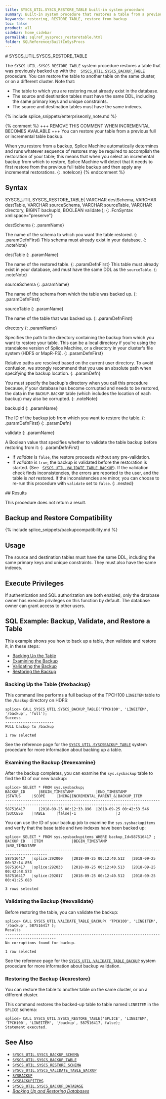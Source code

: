 ```yaml
---
title: SYSCS_UTIL.SYSCS_RESTORE_TABLE built-in system procedure
summary: Built-in system procedure that restores a table from a previous backup.
keywords: restoring, RESTORE_TABLE, restore from backup
toc: false
product: all
sidebar: home_sidebar
permalink: sqlref_sysprocs_restoretable.html
folder: SQLReference/BuiltInSysProcs
---
```

<section>
<div class="TopicContent" data-swiftype-index="true" markdown="1">
# SYSCS_UTIL.SYSCS_RESTORE_TABLE

The `SYSCS_UTIL.SYSCS_RESTORE_TABLE` system procedure restores a table that was previously backed up with the &nbsp;&nbsp; [`SYSCS_UTIL.SYSCS_BACKUP_TABLE`](sqlref_sysprocs_backuptable.html) procedure. You can restore the table to another table on the same cluster, or on a different cluster. Note that:

* The table to which you are restoring must already exist in the database.
* The source and destination tables must have the same DDL, including the same primary keys and unique constraints.
* The source and destination tables must have the same indexes.


{% include splice_snippets/enterpriseonly_note.md %}

{% comment %}
+++ REMOVE THIS COMMENT WHEN INCREMENTAL BECOMES AVAILABLE +++
You can restore your table from a previous full or incremental table
backup.

When you restore from a backup, Splice Machine automatically determines
and runs whatever sequence of restores may be required to accomplish the
restoration of your table; this means that when you select an
incremental backup from which to restore, Splice Machine will detect
that it needs to first restore from the previous full table backup and then
apply any incremental restorations.
{: .noteIcon}
{% endcomment %}
## Syntax

<div class="fcnWrapperWide" markdown="1">
    SYSCS_UTIL.SYSCS_RESTORE_TABLE( VARCHAR destSchema,
                                    VARCHAR destTable,
                                    VARCHAR sourceSchema,
                                    VARCHAR sourceTable,
                                    VARCHAR directory,
                                    BIGINT  backupId,
                                    BOOLEAN validate );
{: .FcnSyntax xml:space="preserve"}
</div>

<div class="paramList" markdown="1">

destSchema
{: .paramName}

The name of the schema to which you want the table restored.
{: .paramDefnFirst}
This schema must already exist in your database.
{: .noteNote}

destTable
{: .paramName}

The name of the restored table.
{: .paramDefnFirst}
This table must already exist in your database, and must have the same DDL as the `sourceTable`.
{: .noteNote}

sourceSchema
{: .paramName}

The name of the schema from which the table was backed up.
{: .paramDefnFirst}

sourceTable
{: .paramName}

The name of the table that was backed up.
{: .paramDefnFirst}

directory
{: .paramName}

Specifies the path to the directory containing the backup from which you
want to restore your table. This can be a local directory if you're
using the standalone version of Splice Machine, or a directory in your
cluster's file system (HDFS or MapR-FS).
{: .paramDefnFirst}

Relative paths are resolved based on the current user directory. To
avoid confusion, we strongly recommend that you use an absolute path
when specifying the backup location.
{: .paramDefn}

You must specify the backup's directory when you call this procedure
because, if your database has become corrupted and needs to be restored,
the data in the `BACKUP.BACKUP` table (which includes the location of
each backup) may also be corrupted.
{: .noteNote}

backupId
{: .paramName}

The ID of the backup job from which you want to restore the table.
{: .paramDefnFirst}
{: .paramDefn}

validate
{: .paramName}

A Boolean value that specifies whether to validate the table backup before restoring from it:
{: .paramDefnFirst}

* If *validate* is `false`, the restore proceeds without any pre-validation.
* If *validate* is `true`, the backup is validated before the restoration is started. (See&nbsp;&nbsp; [`SYSCS_UTIL.VALIDATE_TABLE_BACKUP`](sqlref_sysprocs_validatetablebackup.html)). If the validation check finds inconsistencies, the errors are reported to the user, and the table is _not_ restored. If the inconsistencies are minor, you can choose to re-run this procedure with `validate` set to `false`.
{: .nested}
</div>
## Results

This procedure does not return a result.

## Backup and Restore Compatibility

{% include splice_snippets/backupcompatibility.md %}


## Usage
The source and destination tables must have the same DDL, including the same primary keys and unique constraints. They must also have the same indexes.

## Execute Privileges

If authentication and SQL authorization are both enabled, only the
database owner has execute privileges on this function by default. The
database owner can grant access to other users.

## SQL Example: Backup, Validate, and Restore a Table

This example shows you how to back up a table, then validate and restore it, in these steps:

* [Backing Up the Table](#exbackup)
* [Examining the Backup](#exexamine)
* [Validating the Backup](#exvalidate)
* [Restoring the Backup](#exrestore)

### Backing Up the Table  {#exbackup}
This command line performs a full backup of the TPCH100 `LINEITEM` table to the `/backup` directory on HDFS:

```
splice> CALL SYSCS_UTIL.SYSCS_BACKUP_TABLE('TPCH100', 'LINEITEM', '/backup', 'full');
Success
----------------------
FULL backup to /backup

1 row selected
```

See the reference page for the [`SYSCS_UTIL.SYSCSBACKUP_TABLE`](sqlref_sysprocs_backuptable.html) system procedure for more information about backing up a table.

### Examining the Backup  {#exexamine}

After the backup completes, you can examine the `sys.sysbackup` table to find the ID of our new backup:

```
splice> SELECT * FROM sys.sysbackup;
BACKUP_ID      |BEGIN_TIMESTAMP          |END_TIMESTAMP            |STATUS     |SCOPE     |INCR&|INCREMENTAL_PARENT_&|BACKUP_ITEM
-----------------------------------------------------------------------------------------------------------------------------------
587516417      |2018-09-25 00:12:33.896  |2018-09-25 00:42:53.546  |SUCCESS    |TABLE     |false|-1                  |3

```

You can use the ID of your backup job to examine the `sys.sysbackupitems` and verify that the base table and two indexes have been backed up:

```
splice> SELECT * FROM sys.sysbackupitems WHERE backup_Id=587516417 ;
BACKUP_ID   |ITEM             |BEGIN_TIMESTAMP           |END_TIMESTAMP
-----------------------------------------------------------------------------------------
587516417   |splice:292000    |2018-09-25 00:12:40.512   |2018-09-25 00:32:14.856
587516417   |splice:292033    |2018-09-25 00:12:40.513   |2018-09-25 00:42:48.573
587516417   |splice:292017    |2018-09-25 00:12:40.512   |2018-09-25 00:41:25.683

3 rows selected
```

### Validating the Backup  {#exvalidate}
Before restoring the table, you can validate the backup:
```
splice> CALL SYSCS_UTIL.VALIDATE_TABLE_BACKUP( 'TPCH100', 'LINEITEM', '/backup', 587516417 );
Results
---------------------------------------------------------------------------------------------
No corruptions found for backup.

1 row selected
```

See the reference page for the [`SYSCS_UTIL.VALIDATE_TABLE_BACKUP`](sqlref_sysprocs_validatetablebackup.html) system procedure for more information about backup validation.

### Restoring the Backup  {#exrestore}
You can restore the table to another table on the same cluster, or on a different cluster.

This command restores the backed-up table to table named `LINEITEM` in the `SPLICE` schema:
```
splice> CALL SYSCS_UTIL.SYSCS_RESTORE_TABLE('SPLICE', 'LINEITEM', 'TPCH100', 'LINEITEM', '/backup', 587516417, false);
Statement executed.
```

## See Also

* [`SYSCS_UTIL.SYSCS_BACKUP_SCHEMA`](sqlref_sysprocs_backupschema.html)
* [`SYSCS_UTIL.SYSCS_BACKUP_TABLE`](sqlref_sysprocs_backuptable.html)
* [`SYSCS_UTIL.SYSCS_RESTORE_SCHEMA`](sqlref_sysprocs_restoreschema.html)
* [`SYSCS_UTIL.SYSCS_VALIDATE_TABLE_BACKUP`](sqlref_sysprocs_validatetablebackup.html)
* [`SYSBACKUP`](sqlref_systables_sysbackup.html)
* [`SYSBACKUPITEMS`](sqlref_systables_sysbackupitems.html)
* [`SYSCS_UTIL.SYSCS_BACKUP_DATABASE`](sqlref_sysprocs_backupdb.html)
* [*Backing Up and Restoring Databases*](onprem_admin_backingup.html)


</div>
</section>
